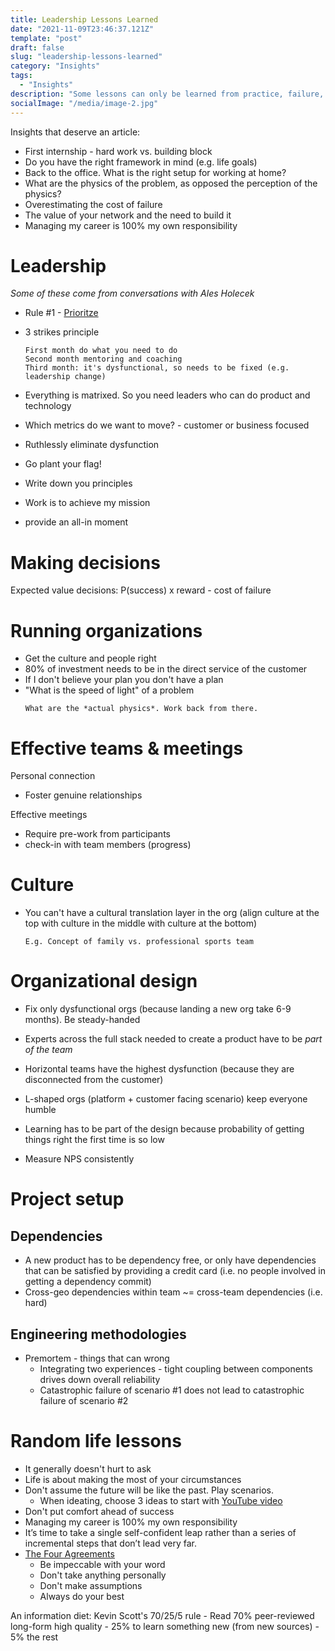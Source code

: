 ```yaml
---
title: Leadership Lessons Learned
date: "2021-11-09T23:46:37.121Z"
template: "post"
draft: false
slug: "leadership-lessons-learned"
category: "Insights"
tags:
  - "Insights"
description: "Some lessons can only be learned from practice, failure, and reflection. While this feels a bit like a dumping ground, re-reding these lessons reminds me of things I might otherwise kind of know, but not really apply."
socialImage: "/media/image-2.jpg"
---
```


Insights that deserve an article:
- First internship - hard work vs. building block
- Do you have the right framework in mind (e.g. life goals)
- Back to the office. What is the right setup for working at home?
- What are the physics of the problem, as opposed the perception of the physics?
- Overestimating the cost of failure
- The value of your network and the need to build it
- Managing my career is 100% my own responsibility

# Leadership

*Some of these come from conversations with Ales Holecek*
- Rule #1 - [Prioritze](https://blog.usejournal.com/some-thoughts-on-ruthless-prioritization-b71277cb20b0)

- 3 strikes principle
    ```
    First month do what you need to do
    Second month mentoring and coaching
    Third month: it's dysfunctional, so needs to be fixed (e.g. leadership change) 
    ```

- Everything is matrixed. So you need leaders who can do product and technology
- Which metrics do we want to move? - customer or business focused
- Ruthlessly eliminate dysfunction
- Go plant your flag!
- Write down you principles
- Work is to achieve my mission
- provide an all-in moment

# Making decisions

Expected value decisions: P(success) x reward - cost of failure


# Running organizations
- Get the culture and people right
- 80% of investment needs to be in the direct service of the customer
- If I don't believe your plan you don't have a plan
- "What is the speed of light" of a problem
    ``` 
    What are the *actual physics*. Work back from there.
    ```

# Effective teams & meetings

Personal connection
- Foster genuine relationships

Effective meetings
- Require pre-work from participants
- check-in with team members (progress)
  
# Culture
- You can't have a cultural translation layer in the org (align culture at the top with culture in the middle with culture at the bottom)
    ```
    E.g. Concept of family vs. professional sports team 
    ```

# Organizational design

- Fix only dysfunctional orgs (because landing a new org take 6-9 months). Be steady-handed
- Experts across the full stack needed to create a product have to be *part of the team*
- Horizontal teams have the highest dysfunction (because they are disconnected from the customer)
- L-shaped orgs (platform + customer facing scenario) keep everyone humble


- Learning has to be part of the design because probability of getting things right the first time is so low
- Measure NPS consistently

# Project setup

## Dependencies
- A new product has to be dependency free, or only have dependencies that can be satisfied by providing a credit card (i.e. no people involved in getting a dependency commit)
- Cross-geo dependencies within team ~= cross-team dependencies (i.e. hard)

## Engineering methodologies
- Premortem - things that can wrong
    - Integrating two experiences - tight coupling between components drives down overall reliability
    - Catastrophic failure of scenario #1 does not lead to catastrophic failure of scenario #2


# Random life lessons
- It generally doesn't hurt to ask
- Life is about making the most of your circumstances
- Don't assume the future will be like the past. Play scenarios.
    - When ideating, choose 3 ideas to start with [YouTube video](https://www.youtube.com/watch?v=SemHh0n19LA)
- Don't put comfort ahead of success
- Managing my career is 100% my own responsibility
- It’s time to take a single self-confident leap rather than a series of incremental steps that don’t lead very far. 
- [The Four Agreements](https://medium.com/publishous/the-one-book-that-will-change-your-life-ca9e0f14efd) 
    - Be impeccable with your word
    - Don't take anything personally
    - Don't make assumptions
    - Always do your best 

An information diet: Kevin Scott's 70/25/5 rule
    - Read 70% peer-reviewed long-form high quality
    - 25% to learn something new (from new sources)
    - 5% the rest  